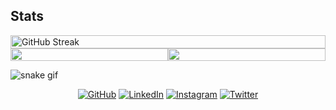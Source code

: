 ## Stats

<div style="display: flex; flex-direction: row; justify-content: flex-start; align-items: center;">
    <img src="https://github-readme-streak-stats.herokuapp.com?user=shuraif&theme=transparent" alt="GitHub Streak" style="width: 100%; height: auto;">
</div>


<div style="width: 100%; display: flex;">
  <div style="width: 50%; text-align: center;">
    <img height="200" src="https://github-readme-stats.vercel.app/api?username=shuraif&theme=transparent&card_width=860" style="width: 100%; height: auto;" />
  </div>
  <div style="width: 50%; text-align: center;">
    <img height="200" src="https://github-readme-stats.vercel.app/api/top-langs?username=shuraif&layout=compact&langs_count=8&theme=transparent&card_width=860" style="width: 100%; height: auto;" />
  </div>
</div>


<!-- 
https://github-readme-streak-stats.herokuapp.com/demo/
https://github.com/anuraghazra/github-readme-stats
-->

  
![snake gif](https://raw.githubusercontent.com/shuraif/shuraif/output/github-contribution-grid-snake.svg)

<p align="center">
	<a href="https://github.com/shuraif"><img src="https://user-images.githubusercontent.com/58532023/171219272-a68dd897-a9c7-4826-b7e6-10ef84e6a0a8.png" alt="GitHub"/></a>
	<a href="https://www.linkedin.com/in/muhammed-shuraif/"><img src="https://user-images.githubusercontent.com/58532023/171219303-8839f911-21bf-453f-b517-9dd6ef9a873c.png" alt="LinkedIn"/></a>
	<a href="https://www.instagram.com/5huraif/"><img src="https://user-images.githubusercontent.com/58532023/171219320-cc1517cb-54a9-470c-a92d-965524a7b3aa.png" alt="Instagram"/></a>
	<a href="https://mobile.twitter.com/ShuraifMuhammed/"><img src="https://user-images.githubusercontent.com/58532023/171218519-2ccc030a-72b5-45ea-a2ec-7f1dfbef917f.png" alt="Twitter"/></a>
</p>
